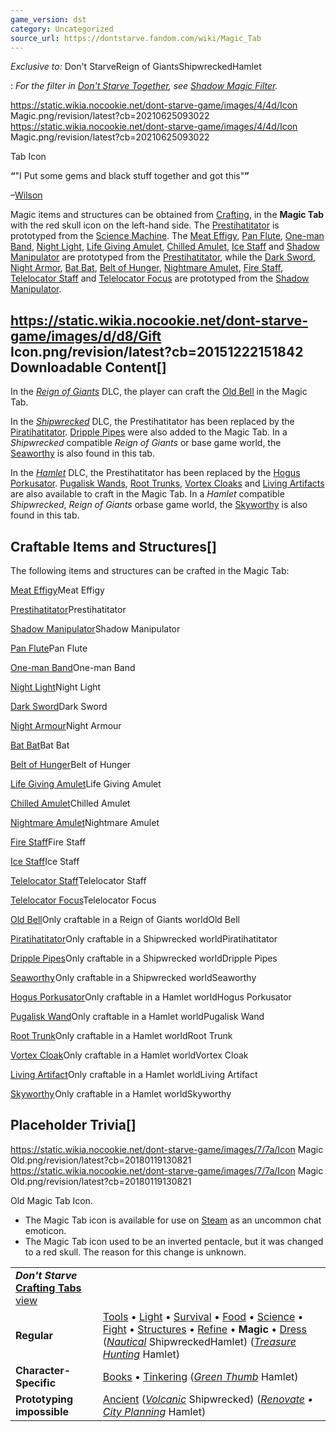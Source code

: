 ```yaml
---
game_version: dst
category: Uncategorized
source_url: https://dontstarve.fandom.com/wiki/Magic_Tab
---
```


*Exclusive to:* Don't StarveReign of GiantsShipwreckedHamlet

:   *For the filter in [Don't Starve Together](/wiki/Don%27t_Starve_Together "Don't Starve Together"), see [Shadow Magic Filter](/wiki/Shadow_Magic_Filter "Shadow Magic Filter").*

 https://static.wikia.nocookie.net/dont-starve-game/images/4/4d/Icon Magic.png/revision/latest?cb=20210625093022 https://static.wikia.nocookie.net/dont-starve-game/images/4/4d/Icon Magic.png/revision/latest?cb=20210625093022 

Tab Icon

 

**“**"I Put some gems and black stuff together and got this"**”**

–[Wilson](/wiki/Wilson "Wilson")

Magic items and structures can be obtained from [Crafting](/wiki/Crafting "Crafting"), in the **Magic Tab** with the red skull icon on the left-hand side. The [Prestihatitator](/wiki/Prestihatitator "Prestihatitator") is prototyped from the [Science Machine](/wiki/Science_Machine "Science Machine"). The [Meat Effigy](/wiki/Meat_Effigy "Meat Effigy"), [Pan Flute](/wiki/Pan_Flute "Pan Flute"), [One-man Band](/wiki/One-man_Band "One-man Band"), [Night Light](/wiki/Night_Light "Night Light"), [Life Giving Amulet](/wiki/Life_Giving_Amulet "Life Giving Amulet"), [Chilled Amulet](/wiki/Chilled_Amulet "Chilled Amulet"), [Ice Staff](/wiki/Ice_Staff "Ice Staff") and [Shadow Manipulator](/wiki/Shadow_Manipulator "Shadow Manipulator") are prototyped from the [Prestihatitator](/wiki/Prestihatitator "Prestihatitator"), while the [Dark Sword](/wiki/Dark_Sword "Dark Sword"), [Night Armor](/wiki/Night_Armor "Night Armor"), [Bat Bat](/wiki/Bat_Bat "Bat Bat"), [Belt of Hunger](/wiki/Belt_of_Hunger "Belt of Hunger"), [Nightmare Amulet](/wiki/Nightmare_Amulet "Nightmare Amulet"), [Fire Staff](/wiki/Fire_Staff "Fire Staff"), [Telelocator Staff](/wiki/Telelocator_Staff "Telelocator Staff") and [Telelocator Focus](/wiki/Telelocator_Focus "Telelocator Focus") are prototyped from the [Shadow Manipulator](/wiki/Shadow_Manipulator "Shadow Manipulator").

## https://static.wikia.nocookie.net/dont-starve-game/images/d/d8/Gift Icon.png/revision/latest?cb=20151222151842 Downloadable Content[]

In the *[Reign of Giants](/wiki/Reign_of_Giants "Reign of Giants")* DLC, the player can craft the [Old Bell](/wiki/Old_Bell "Old Bell") in the Magic Tab.

In the *[Shipwrecked](/wiki/Don%27t_Starve:_Shipwrecked "Don't Starve: Shipwrecked")* DLC, the Prestihatitator has been replaced by the [Piratihatitator](/wiki/Piratihatitator "Piratihatitator"). [Dripple Pipes](/wiki/Dripple_Pipes "Dripple Pipes") were also added to the Magic Tab. In a *Shipwrecked* compatible *Reign of Giants* or base game world, the [Seaworthy](/wiki/Seaworthy "Seaworthy") is also found in this tab.

In the *[Hamlet](/wiki/Don%27t_Starve:_Hamlet "Don't Starve: Hamlet")* DLC, the Prestihatitator has been replaced by the [Hogus Porkusator](/wiki/Hogus_Porkusator "Hogus Porkusator"). [Pugalisk Wands](/wiki/Pugalisk_Wand "Pugalisk Wand"), [Root Trunks](/wiki/Root_Trunk "Root Trunk"), [Vortex Cloaks](/wiki/Vortex_Cloak "Vortex Cloak") and [Living Artifacts](/wiki/Living_Artifact "Living Artifact") are also available to craft in the Magic Tab. In a *Hamlet* compatible *Shipwrecked*, *Reign of Giants* orbase game world, the [Skyworthy](/wiki/Skyworthy "Skyworthy") is also found in this tab.

## Craftable Items and Structures[]

The following items and structures can be crafted in the Magic Tab:

[Meat Effigy](/wiki/Meat_Effigy "Meat Effigy")Meat Effigy

[Prestihatitator](/wiki/Prestihatitator "Prestihatitator")Prestihatitator

[Shadow Manipulator](/wiki/Shadow_Manipulator "Shadow Manipulator")Shadow Manipulator

[Pan Flute](/wiki/Pan_Flute "Pan Flute")Pan Flute

[One-man Band](/wiki/One-man_Band "One-man Band")One-man Band

[Night Light](/wiki/Night_Light "Night Light")Night Light

[Dark Sword](/wiki/Dark_Sword "Dark Sword")Dark Sword

[Night Armour](/wiki/Night_Armour "Night Armour")Night Armour

[Bat Bat](/wiki/Bat_Bat "Bat Bat")Bat Bat

[Belt of Hunger](/wiki/Belt_of_Hunger "Belt of Hunger")Belt of Hunger

[Life Giving Amulet](/wiki/Life_Giving_Amulet "Life Giving Amulet")Life Giving Amulet

[Chilled Amulet](/wiki/Chilled_Amulet "Chilled Amulet")Chilled Amulet

[Nightmare Amulet](/wiki/Nightmare_Amulet "Nightmare Amulet")Nightmare Amulet

[Fire Staff](/wiki/Fire_Staff "Fire Staff")Fire Staff

[Ice Staff](/wiki/Ice_Staff "Ice Staff")Ice Staff

[Telelocator Staff](/wiki/Telelocator_Staff "Telelocator Staff")Telelocator Staff

[Telelocator Focus](/wiki/Telelocator_Focus "Telelocator Focus")Telelocator Focus

[Old Bell](/wiki/Old_Bell "Old Bell")Only craftable in a Reign of Giants worldOld Bell

[Piratihatitator](/wiki/Piratihatitator "Piratihatitator")Only craftable in a Shipwrecked worldPiratihatitator

[Dripple Pipes](/wiki/Dripple_Pipes "Dripple Pipes")Only craftable in a Shipwrecked worldDripple Pipes

[Seaworthy](/wiki/Seaworthy "Seaworthy")![Only on worlds linked to Shipwrecked](data:image/gif;base64,R0lGODlhAQABAIABAAAAAP///yH5BAEAAAEALAAAAAABAAEAQAICTAEAOw%3D%3D)Only craftable in a Shipwrecked worldSeaworthy

[Hogus Porkusator](/wiki/Hogus_Porkusator "Hogus Porkusator")Only craftable in a Hamlet worldHogus Porkusator

[Pugalisk Wand](/wiki/Pugalisk_Wand "Pugalisk Wand")Only craftable in a Hamlet worldPugalisk Wand

[Root Trunk](/wiki/Root_Trunk "Root Trunk")Only craftable in a Hamlet worldRoot Trunk

[Vortex Cloak](/wiki/Vortex_Cloak "Vortex Cloak")Only craftable in a Hamlet worldVortex Cloak

[Living Artifact](/wiki/Living_Artifact "Living Artifact")Only craftable in a Hamlet worldLiving Artifact

[Skyworthy](/wiki/Skyworthy "Skyworthy")![Only on worlds linked to Hamlet](data:image/gif;base64,R0lGODlhAQABAIABAAAAAP///yH5BAEAAAEALAAAAAABAAEAQAICTAEAOw%3D%3D)Only craftable in a Hamlet worldSkyworthy

## Placeholder Trivia[]

 https://static.wikia.nocookie.net/dont-starve-game/images/7/7a/Icon Magic Old.png/revision/latest?cb=20180119130821 https://static.wikia.nocookie.net/dont-starve-game/images/7/7a/Icon Magic Old.png/revision/latest?cb=20180119130821 

Old Magic Tab Icon.

 

* The Magic Tab icon is available for use on [Steam](/wiki/Steam_Content "Steam Content") as an uncommon chat emoticon.
* The Magic Tab icon used to be an inverted pentacle, but it was changed to a red skull. The reason for this change is unknown.

|  |  |
| --- | --- |
| ***Don't Starve* [Crafting Tabs](/wiki/Category:Game_Tabs "Category:Game Tabs")** [view](/wiki/Template:Tabs "Template:Tabs") | |
| **Regular** | [Tools](/wiki/Tools_Tab "Tools Tab") • [Light](/wiki/Light_Tab "Light Tab") • [Survival](/wiki/Survival_Tab "Survival Tab") • [Food](/wiki/Food_Tab "Food Tab") • [Science](/wiki/Science_Tab "Science Tab") • [Fight](/wiki/Fight_Tab "Fight Tab") • [Structures](/wiki/Structures_Tab "Structures Tab") • [Refine](/wiki/Refine_Tab "Refine Tab") • **Magic** • [Dress](/wiki/Dress_Tab "Dress Tab") (*[Nautical](/wiki/Nautical_Tab "Nautical Tab")* ShipwreckedHamlet) (*[Treasure Hunting](/wiki/Treasure_Hunting_Tab "Treasure Hunting Tab")* Hamlet) |
| **Character-Specific** | [Books](/wiki/Books_Tab "Books Tab") • [Tinkering](/wiki/Tinkering_Tab "Tinkering Tab") (*[Green Thumb](/wiki/Green_Thumb_Tab "Green Thumb Tab")* Hamlet) |
| **Prototyping impossible** | [Ancient](/wiki/Ancient_Tab "Ancient Tab") (*[Volcanic](/wiki/Volcanic_Tab "Volcanic Tab")* Shipwrecked) (*[Renovate](/wiki/Renovate_Tab "Renovate Tab") • [City Planning](/wiki/City_Planning_Tab "City Planning Tab")* Hamlet) |